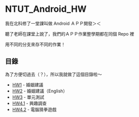 # NTUT_Android_HW

我在北科修了一堂課叫做 Android ＡＰＰ開發＞＜<br>

聽了老師在課堂上說了，我們的ＡＰＰ作業整學期都在同個 Repo 裡<br>

用不同的分支來存不同的作業！

## 目錄

為了方便切過去（？），所以我就做了這個目錄啦～

+ [HW1](../../tree/HW1) - 婚姻建議
+ [HW2](../../tree/HW2) - 婚姻建議（English）
+ [HW3](../../tree/HW3) - 單元測試
+ [HW4.1](../../tree/HW4.1) - 興趣調查
+ [HW4.2](../../tree/HW4.2) - 電腦猜拳遊戲